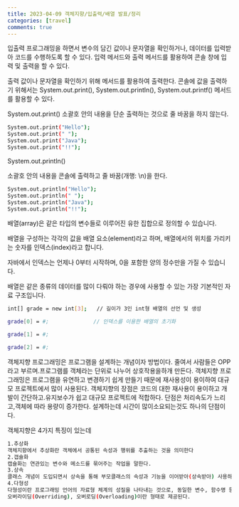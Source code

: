 ```yaml
---
title: 2023-04-09 객체지향/입출력/배열 발표/정리
categories: [travel]
comments: true
---
```

입출력
프로그래밍을 하면서 변수의 담긴 값이나 문자열을 확인하거나, 데이터를 입력받아 코드를 수행하도록 할 수 있다. 입력 메서드와 출력 메서드를 활용하여 콘솔 창에 입력 및 출력을 할 수 있다.

출력
값이나 문자열을 확인하기 위해 메서드를 활용하여 출력한다. 콘솔에 값을 출력하기 위해서는 System.out.print(), System.out.println(), System.out.printf() 메서드를 활용할 수 있다.

System.out.print()
소괄호 안의 내용을 단순 출력하는 것으로 줄 바꿈을 하지 않는다.
```bash
System.out.print("Hello");
System.out.print(" ");
System.out.print("Java");
System.out.print("!!");
```

System.out.println()

소괄호 안의 내용을 콘솔에 출력하고 줄 바꿈(개행: \n)을 한다.
```bash
System.out.println("Hello");
System.out.println(" ");
System.out.println("Java");
System.out.println("!!");
```

배열(array)은 같은 타입의 변수들로 이루어진 유한 집합으로 정의할 수 있습니다.

배열을 구성하는 각각의 값을 배열 요소(element)라고 하며, 배열에서의 위치를 가리키는 숫자를 인덱스(index)라고 합니다.

자바에서 인덱스는 언제나 0부터 시작하며, 0을 포함한 양의 정수만을 가질 수 있습니다.

배열은 같은 종류의 데이터를 많이 다뤄야 하는 경우에 사용할 수 있는 가장 기본적인 자료 구조입니다.

```bash
int[] grade = new int[3];   // 길이가 3인 int형 배열의 선언 및 생성

grade[0] = #;              // 인덱스를 이용한 배열의 초기화

grade[1] = #;

grade[2] = #;
```

객체지향 프로그래밍은 프로그램을 설계하는 개념이자 방법이다. 줄여서 사람들은 OPP라고 부르며.프로그램를 객체라는 단위로 나누어 상호작용을하개 만든다.
객체지향 프로그래밍은 프로그램을 유연하고 변경하기 쉽게 만들기 때문에 재사용성이 용이하여 대규모 프로젝트에서 많이 사용된다. 
객체지향의 장점은 코드의 대한 재사용이 용이하고 개발이 간단하고.유지보수가 쉽고 대규모 프로젝트에 적합하다. 단점은 처리속도가 느리고,객체에 따라 용량이 증가한다. 설계하는데 시간이 많이소요되는것도 하나의 단점이다.

객체지향은 4가지 특징이 있는데
```bash
1.추상화
객체지향에서 추상화란 객체에서 공통된 속성과 행위를 추출하는 것을 의미한다
2.갭슐화
캡슐화는 연관있는 변수와 메소드를 묶어주는 작업을 말한다.
3.상속
클래스 개념이 도입되면서 상속을 통해 부모클래스의 속성과 기능을 이어받아(상속받아) 사용하는 것을 말한다.
4.다형성
다형성이란 프로그래밍 언어의 자료형 체계의 성질을 나타내는 것으로, 동일한 변수, 함수명 등이 다양한 방법으로 기능하는 것을 말하며
오버라이딩(Overriding), 오버로딩(Overloading)이란 형태로 제공된다.
```